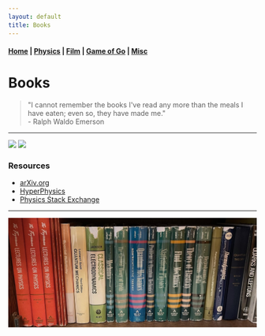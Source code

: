 ```yaml
---
layout: default
title: Books
---
```


#### [Home](index.md) | [Physics](physics.md) | [Film](film.md) | [Game of Go](go.md) | [Misc](misc.md)

# Books


> "I cannot remember the books I've read any more than the meals I have eaten; even so, they have made me." <br /> - Ralph Waldo Emerson

---

<p float="left">
  <img src="/books-1.JPEG" width="100" />
  <img src="/books-2.JPEG" width="100" /> 
</p>

### Resources

* [arXiv.org](https://arxiv.org/)
* [HyperPhysics](http://hyperphysics.phy-astr.gsu.edu/hbase/index.html)
* [Physics Stack Exchange](https://physics.stackexchange.com/)

---

![books](/images/rare-books.jpeg)
